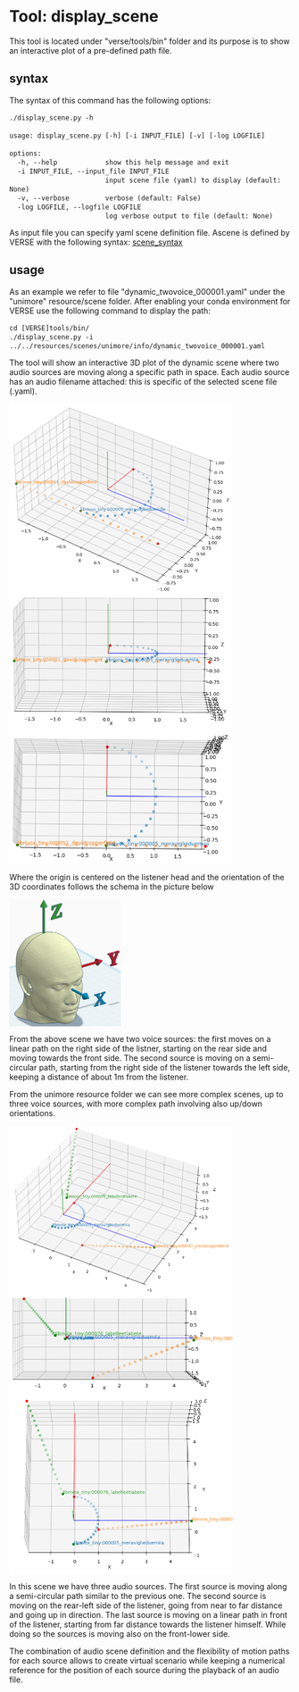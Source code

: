 # Tool: display_scene

This tool is located under "verse/tools/bin" folder and its purpose is to show an interactive plot of a pre-defined path file.

## syntax
The syntax of this command has the following options:

```
./display_scene.py -h

usage: display_scene.py [-h] [-i INPUT_FILE] [-v] [-log LOGFILE]

options:
  -h, --help            show this help message and exit
  -i INPUT_FILE, --input_file INPUT_FILE
                        input scene file (yaml) to display (default: None)
  -v, --verbose         verbose (default: False)
  -log LOGFILE, --logfile LOGFILE
                        log verbose output to file (default: None)
```
As input file you can specify yaml scene definition file.
Ascene is defined by VERSE with the following syntax: [scene_syntax](scene_syntax_howto.md)

## usage
As an example we refer to file "dynamic_twovoice_000001.yaml" under the "unimore" resource/scene folder.
After enabling your conda environment for VERSE use the following command to display the path:

```
cd [VERSE]tools/bin/
./display_scene.py -i ../../resources/scenes/unimore/info/dynamic_twovoice_000001.yaml
```

The tool will show an interactive 3D plot of the dynamic scene where two audio sources are moving along a specific path in space. Each audio source has an audio filename attached: this is specific of the selected scene file (.yaml).

<img src="/docs/pics/dyn_path_001_45.png" align="left" width="400px" />
<img src="/docs/pics/dyn_path_001_side.png" align="left" width="400px" />
<img src="/docs/pics/dyn_path_001_top.png" align="left" width="400px" />
<br clear="left"/>

Where the origin is centered on the listener head and the orientation of the 3D coordinates follows the schema in the picture below

<img src="/docs/pics/OpenAural.png" align="left" width="200px"/>
<br clear="left"/>

From the above scene we have two voice sources: the first moves on a linear path on the right side of the listner, starting on the rear side and moving towards the front side. The second source is moving on a semi-circular path, starting from the right side of the listener towards the left side, keeping a distance of about 1m from the listener.

From the unimore resource folder we can see more complex scenes, up to three voice sources, with more complex path involving also up/down orientations.

<img src="/docs/pics/dyn_path_002_45.png" align="left" width="400px" />
<img src="/docs/pics/dyn_path_002_side.png" align="left" width="400px" />
<img src="/docs/pics/dyn_path_002_top.png" align="left" width="400px" />
<br clear="left"/>

In this scene we have three audio sources. The first source is moving along a semi-circular path similar to the previous one. The second source is moving on the rear-left side of the listener, going from near to far distance and going up in direction. The last source is moving on a linear path in front of the listener, starting from far distance towards the listener himself. While doing so the sources is moving also on the front-lower side.

The combination of audio scene definition and the flexibility of motion paths for each source allows to create virtual scenario while keeping a numerical reference for the position of each source during the playback of an audio file.
